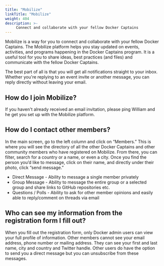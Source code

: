 ```yaml
---
title: "Mobilize"
linkTitle: "Mobilize"
weight: 404
description: >-
     Connect and collaborate with your fellow Docker Captains
---
```


Mobilize is a way for you to connect and collaborate with your fellow Docker Captains. The Mobilize platform helps you stay updated on events, activities, and programs happening in the Docker Captains program. It is a useful tool for you to share ideas, best practices (and files) and communicate with the fellow Docker Captains.

The best part of all is that you will get all notifications straight to your inbox. Whether you're replying to an event invite or another message, you can reply directly without leaving your email.

## How do I join Mobilize?

If you haven't already received an email invitation, please ping William and he get you set up with the Mobilize platform.

## How do I contact other members?

In the main screen, go to the left column and click on “Members.” This is where you will see the directory of all the other Docker Captains and other community members who have registered on Mobilize. From there, you can filter, search for a country or a name, or even a city. Once you find the person you’d like to message, click on their name, and directly under their photo, click “send message.”

- Direct Message - Ability to message a single member privately
- Group Message - Ability to message the entire group or a selected group and share links to GitHub repositories etc.
- Questions / Polls - Ability to ask for other member opinions and easily able to reply/comment on threads via email

## Who can see my information from the registration form I fill out?

When you fill out the registration form, only Docker admin users can view your full profile of information. Other members cannot see your email address, phone number or mailing address. They can see your first and last name, city and country and Twitter handle. Other users do have the option to send you a direct message but you can unsubscribe from these messages.
